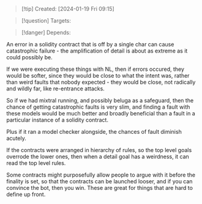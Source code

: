 
>[!tip] Created: [2024-01-19 Fri 09:15]

>[!question] Targets: 

>[!danger] Depends: 

An error in a solidity contract that is off by a single char can cause catastrophic failure - the amplification of detail is about as extreme as it could possibly be.

If we were executing these things with NL, then if errors occured, they would be softer, since they would be close to what the intent was, rather than weird faults that nobody expected - they would be close, not radically and wildly far, like re-entrance attacks.

So if we had mixtral running, and possibly beluga as a safeguard, then the chance of getting catastrophic faults is very slim, and finding a fault with these models would be much better and broadly beneficial than a fault in a particular instance of a solidity contract.

Plus if it ran a model checker alongside, the chances of fault diminish acutely.

If the contracts were arranged in hierarchy of rules, so the top level goals overrode the lower ones, then when a detail goal has a weirdness, it can read the top level rules.

Some contracts might purposefully allow people to argue with it before the finality is set, so that the contracts can be launched looser, and if you can convince the bot, then you win.  These are great for things that are hard to define up front.